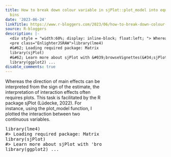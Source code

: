 ```yaml
---
title: How to break down colour variable in sjPlot::plot_model into equally-sized
  bins
date: '2023-06-24'
linkTitle: https://www.r-bloggers.com/2023/06/how-to-break-down-colour-variable-in-sjplotplot_model-into-equally-sized-bins/
source: R-bloggers
description: |-
  <div style = "width:60%; display: inline-block; float:left; "> Whereas the direction of main effects can be interpreted from the sign of the estimate, the interpretation of interaction effects often requires plots. This task is facilitated by the R package sjPlot (Lüdecke, 2022). For instance, using the plot_model function, I plotted the interaction between two continuous variables.</p>
  <pre class="EnlighterJSRAW">library(lme4)
  #&#62; Loading required package: Matrix
  library(sjPlot)
  #&#62; Learn more about sjPlot with &#039;browseVignettes(&#34;sjPlot&#34;)&#039;.
  library(ggplot2) ...
disable_comments: true
---
```

<div style = "width:60%; display: inline-block; float:left; "> Whereas the direction of main effects can be interpreted from the sign of the estimate, the interpretation of interaction effects often requires plots. This task is facilitated by the R package sjPlot (Lüdecke, 2022). For instance, using the plot_model function, I plotted the interaction between two continuous variables.</p>
<pre class="EnlighterJSRAW">library(lme4)
#&#62; Loading required package: Matrix
library(sjPlot)
#&#62; Learn more about sjPlot with &#039;browseVignettes(&#34;sjPlot&#34;)&#039;.
library(ggplot2) ...